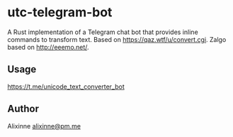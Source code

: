 # utc-telegram-bot

A Rust implementation of a Telegram chat bot that provides inline commands to
transform text. Based on <https://qaz.wtf/u/convert.cgi>. Zalgo based on <http://eeemo.net/>.

## Usage

<https://t.me/unicode_text_converter_bot>

## Author

Alixinne <alixinne@pm.me>

